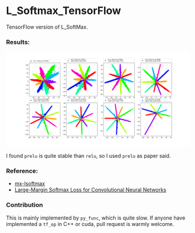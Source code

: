 # L_Softmax_TensorFlow
TensorFlow version of L_SoftMax.
### Results:
![results](imgs/Figure_1.png)

I found `prelu` is quite stable than `relu`, so I used `prelu` as paper said.
### Reference:
* [mx-lsoftmax](https://github.com/luoyetx/mx-lsoftmax)
* [Large-Margin Softmax Loss for Convolutional Neural Networks](https://arxiv.org/pdf/1612.02295.pdf)
### Contribution
This is mainly implemented by `py_func`, which is quite slow. If anyone have implemented a `tf_op` in C++ or cuda, pull request is warmly welcome.